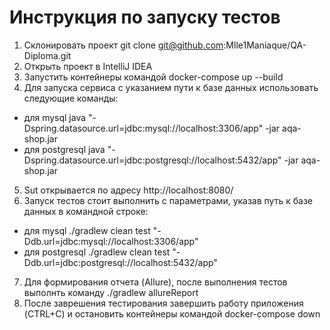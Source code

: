 # Инструкция по запуску тестов

1. Склонировать проект git clone git@github.com:Mlle1Maniaque/QA-Diploma.git
2. Открыть проект в IntelliJ IDEA
3. Запустить контейнеры командой docker-compose up --build
4. Для запуска сервиса с указанием пути к базе данных использовать следующие команды:
* для mysql java "-Dspring.datasource.url=jdbc:mysql://localhost:3306/app" -jar aqa-shop.jar
* для postgresql java "-Dspring.datasource.url=jdbc:postgresql://localhost:5432/app" -jar aqa-shop.jar
5. Sut открывается по адресу http://localhost:8080/
6. Запуск тестов стоит выполнить с параметрами, указав путь к базе данных в командной строке:
* для mysql ./gradlew clean test "-Ddb.url=jdbc:mysql://localhost:3306/app"
* для postgresql ./gradlew clean test "-Ddb.url=jdbc:postgresql://localhost:5432/app"
7. Для формирования отчета (Allure), после выполнения тестов выполнть команду ./gradlew allureReport
8. После заврешения тестирования завершить работу приложения (CTRL+C) и остановить контейнеры командой docker-compose down
